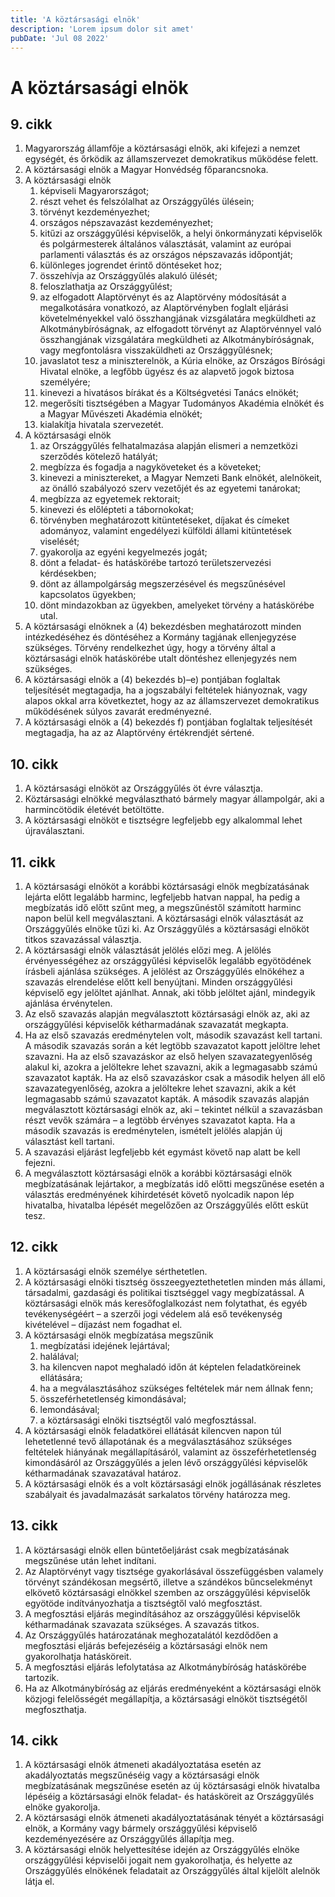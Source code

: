 ```yaml
---
title: 'A köztársasági elnök'
description: 'Lorem ipsum dolor sit amet'
pubDate: 'Jul 08 2022'
---
```


# A köztársasági elnök

## 9. cikk
1. Magyarország államfője a köztársasági elnök, aki kifejezi a nemzet egységét, és őrködik az államszervezet demokratikus működése felett.
2. A köztársasági elnök a Magyar Honvédség főparancsnoka.
3. A köztársasági elnök
   1. képviseli Magyarországot;
   2. részt vehet és felszólalhat az Országgyűlés ülésein;
   3. törvényt kezdeményezhet;
   4. országos népszavazást kezdeményezhet;
   5. kitűzi az országgyűlési képviselők, a helyi önkormányzati képviselők és polgármesterek általános választását, valamint az európai parlamenti választás és az országos népszavazás időpontját;
   6. különleges jogrendet érintő döntéseket hoz;
   7. összehívja az Országgyűlés alakuló ülését;
   8. feloszlathatja az Országgyűlést;
   9. az elfogadott Alaptörvényt és az Alaptörvény módosítását a megalkotására vonatkozó, az Alaptörvényben foglalt eljárási követelményekkel való összhangjának vizsgálatára megküldheti az Alkotmánybíróságnak, az elfogadott törvényt az Alaptörvénnyel való összhangjának vizsgálatára megküldheti az Alkotmánybíróságnak, vagy megfontolásra visszaküldheti az Országgyűlésnek;
   10. javaslatot tesz a miniszterelnök, a Kúria elnöke, az Országos Bírósági Hivatal elnöke, a legfőbb ügyész és az alapvető jogok biztosa személyére;
   11. kinevezi a hivatásos bírákat és a Költségvetési Tanács elnökét;
   12. megerősíti tisztségében a Magyar Tudományos Akadémia elnökét és a Magyar Művészeti Akadémia elnökét;
   13. kialakítja hivatala szervezetét.
4. A köztársasági elnök
   1. az Országgyűlés felhatalmazása alapján elismeri a nemzetközi szerződés kötelező hatályát;
   2. megbízza és fogadja a nagyköveteket és a követeket;
   3. kinevezi a minisztereket, a Magyar Nemzeti Bank elnökét, alelnökeit, az önálló szabályozó szerv vezetőjét és az egyetemi tanárokat;
   4. megbízza az egyetemek rektorait;
   5. kinevezi és előlépteti a tábornokokat;
   6. törvényben meghatározott kitüntetéseket, díjakat és címeket adományoz, valamint engedélyezi külföldi állami kitüntetések viselését;
   7. gyakorolja az egyéni kegyelmezés jogát;
   8. dönt a feladat- és hatáskörébe tartozó területszervezési kérdésekben;
   9. dönt az állampolgárság megszerzésével és megszűnésével kapcsolatos ügyekben;
   10. dönt mindazokban az ügyekben, amelyeket törvény a hatáskörébe utal.
5. A köztársasági elnöknek a (4) bekezdésben meghatározott minden intézkedéséhez és döntéséhez a Kormány tagjának ellenjegyzése szükséges. Törvény rendelkezhet úgy, hogy a törvény által a köztársasági elnök hatáskörébe utalt döntéshez ellenjegyzés nem szükséges.
6. A köztársasági elnök a (4) bekezdés b)–e) pontjában foglaltak teljesítését megtagadja, ha a jogszabályi feltételek hiányoznak, vagy alapos okkal arra következtet, hogy az az államszervezet demokratikus működésének súlyos zavarát eredményezné.
7. A köztársasági elnök a (4) bekezdés f) pontjában foglaltak teljesítését megtagadja, ha az az Alaptörvény értékrendjét sértené.

## 10. cikk
 1. A köztársasági elnököt az Országgyűlés öt évre választja.
 2. Köztársasági elnökké megválasztható bármely magyar állampolgár, aki a harmincötödik életévét betöltötte.
 3. A köztársasági elnököt e tisztségre legfeljebb egy alkalommal lehet újraválasztani.

## 11. cikk
 1. A köztársasági elnököt a korábbi köztársasági elnök megbízatásának lejárta előtt legalább harminc, legfeljebb hatvan nappal, ha pedig a megbízatás idő előtt szűnt meg, a megszűnéstől számított harminc napon belül kell megválasztani. A köztársasági elnök választását az Országgyűlés elnöke tűzi ki. Az Országgyűlés a köztársasági elnököt titkos szavazással választja.
 2. A köztársasági elnök választását jelölés előzi meg. A jelölés érvényességéhez az országgyűlési képviselők legalább egyötödének írásbeli ajánlása szükséges. A jelölést az Országgyűlés elnökéhez a szavazás elrendelése előtt kell benyújtani. Minden országgyűlési képviselő egy jelöltet ajánlhat. Annak, aki több jelöltet ajánl, mindegyik ajánlása érvénytelen.
 3. Az első szavazás alapján megválasztott köztársasági elnök az, aki az országgyűlési képviselők kétharmadának szavazatát megkapta.
 4. Ha az első szavazás eredménytelen volt, második szavazást kell tartani. A második szavazás során a két legtöbb szavazatot kapott jelöltre lehet szavazni. Ha az első szavazáskor az első helyen szavazategyenlőség alakul ki, azokra a jelöltekre lehet szavazni, akik a legmagasabb számú szavazatot kapták. Ha az első szavazáskor csak a második helyen áll elő szavazategyenlőség, azokra a jelöltekre lehet szavazni, akik a két legmagasabb számú szavazatot kapták. A második szavazás alapján megválasztott köztársasági elnök az, aki – tekintet nélkül a szavazásban részt vevők számára – a legtöbb érvényes szavazatot kapta. Ha a második szavazás is eredménytelen, ismételt jelölés alapján új választást kell tartani.
 5. A szavazási eljárást legfeljebb két egymást követő nap alatt be kell fejezni.
 6. A megválasztott köztársasági elnök a korábbi köztársasági elnök megbízatásának lejártakor, a megbízatás idő előtti megszűnése esetén a választás eredményének kihirdetését követő nyolcadik napon lép hivatalba, hivatalba lépését megelőzően az Országgyűlés előtt esküt tesz.

## 12. cikk
1. A köztársasági elnök személye sérthetetlen.
2. A köztársasági elnöki tisztség összeegyeztethetetlen minden más állami, társadalmi, gazdasági és politikai tisztséggel vagy megbízatással. A köztársasági elnök más keresőfoglalkozást nem folytathat, és egyéb tevékenységéért – a szerzői jogi védelem alá eső tevékenység kivételével – díjazást nem fogadhat el.
3. A köztársasági elnök megbízatása megszűnik
   1. megbízatási idejének lejártával;
   2. halálával;
   3. ha kilencven napot meghaladó időn át képtelen feladatköreinek ellátására;
   4. ha a megválasztásához szükséges feltételek már nem állnak fenn;
   5. összeférhetetlenség kimondásával;
   6. lemondásával;
   7. a köztársasági elnöki tisztségtől való megfosztással.
4. A köztársasági elnök feladatkörei ellátását kilencven napon túl lehetetlenné tevő állapotának és a megválasztásához szükséges feltételek hiányának megállapításáról, valamint az összeférhetetlenség kimondásáról az Országgyűlés a jelen lévő országgyűlési képviselők kétharmadának szavazatával határoz.
5. A köztársasági elnök és a volt köztársasági elnök jogállásának részletes szabályait és javadalmazását sarkalatos törvény határozza meg.

## 13. cikk
 1. A köztársasági elnök ellen büntetőeljárást csak megbízatásának megszűnése után lehet indítani.
 2. Az Alaptörvényt vagy tisztsége gyakorlásával összefüggésben valamely törvényt szándékosan megsértő, illetve a szándékos bűncselekményt elkövető köztársasági elnökkel szemben az országgyűlési képviselők egyötöde indítványozhatja a tisztségtől való megfosztást.
 3. A megfosztási eljárás megindításához az országgyűlési képviselők kétharmadának szavazata szükséges. A szavazás titkos.
 4. Az Országgyűlés határozatának meghozatalától kezdődően a megfosztási eljárás befejezéséig a köztársasági elnök nem gyakorolhatja hatásköreit.
 5. A megfosztási eljárás lefolytatása az Alkotmánybíróság hatáskörébe tartozik.
 6. Ha az Alkotmánybíróság az eljárás eredményeként a köztársasági elnök közjogi felelősségét megállapítja, a köztársasági elnököt tisztségétől megfoszthatja.

## 14. cikk
 1. A köztársasági elnök átmeneti akadályoztatása esetén az akadályoztatás megszűnéséig vagy a köztársasági elnök megbízatásának megszűnése esetén az új köztársasági elnök hivatalba lépéséig a köztársasági elnök feladat- és hatásköreit az Országgyűlés elnöke gyakorolja.
 2. A köztársasági elnök átmeneti akadályoztatásának tényét a köztársasági elnök, a Kormány vagy bármely országgyűlési képviselő kezdeményezésére az Országgyűlés állapítja meg.
 3. A köztársasági elnök helyettesítése idején az Országgyűlés elnöke országgyűlési képviselői jogait nem gyakorolhatja, és helyette az Országgyűlés elnökének feladatait az Országgyűlés által kijelölt alelnök látja el.

